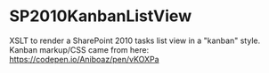 # SP2010KanbanListView
XSLT to render a SharePoint 2010 tasks list view in a "kanban" style. Kanban markup/CSS came from here: https://codepen.io/Aniboaz/pen/vKOXPa
